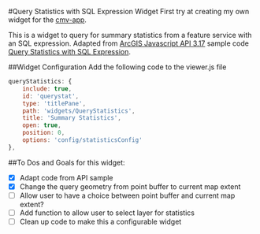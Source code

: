 #Query Statistics with SQL Expression Widget
First try at creating my own widget for the [cmv-app](https://github.com/cmv/cmv-app).

This is a widget to query for summary statistics from a feature service with an SQL expression. Adapted from [ArcGIS Javascript API 3.17](https://developers.arcgis.com/javascript/3/) sample code [Query Statistics with SQL Expression](https://developers.arcgis.com/javascript/3/jssamples/query_statistics_sql.html).

##Widget Configuration
Add the following code to the viewer.js file
``` javascript
queryStatistics: {
    include: true,
    id: 'querystat',
    type: 'titlePane',
    path: 'widgets/QueryStatistics',
    title: 'Summary Statistics',
    open: true,
    position: 0,
    options: 'config/statisticsConfig'
},
```

##To Dos and Goals for this widget:
- [x] Adapt code from API sample
- [x] Change the query geometry from point buffer to current map extent
- [ ] Allow user to have a choice between point buffer and current map extent?
- [ ] Add function to allow user to select layer for statistics
- [ ] Clean up code to make this a configurable widget
